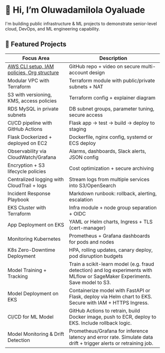 # 👋 Hi, I’m Oluwadamilola Oyaluade

I'm building public infrastructure & ML projects to demonstrate senior-level cloud, DevOps, and ML engineering capability.

## 🚀 Featured Projects



| Focus Area                                 | Description                                                                                                               |
| ------------------------------------------ | ----------------------------------------------------------------------------------------------------------------------------- |
| [AWS CLI setup, IAM policies, Org structure](https://github.com/OOyaluade/cloud-infra-bootstrapping) | GitHub repo + video on secure multi-account design                                                                            |
| Modular VPC with Terraform                 | Terraform module with public/private subnets + NAT                                                                            |
| S3 with versioning, KMS, access policies   | Terraform config + explainer diagram                                                                                          |
| RDS MySQL in private subnets               | DB subnet groups, parameter tuning, secure access                                                                             |
| CI/CD pipeline with GitHub Actions         | Flask app → test → build → deploy to staging                                                                                  |
| Flask Dockerized + deployed on EC2         | Dockerfile, nginx config, systemd or ECS deploy                                                                               |
| Observability via CloudWatch/Grafana       | Alarms, dashboards, Slack alerts, JSON config                                                                                 |
| Encryption + S3 lifecycle policies         | Cost optimization + secure archiving                                                                                          |
| Centralized logging with CloudTrail + logs | Stream logs from multiple services into S3/OpenSearch                                                                         |
| Incident Response Playbook                 | Markdown runbook: rollback, alerting, escalation                                                                              |
| EKS Cluster with Terraform                 | Infra module + node group separation + OIDC                                                                                   |
| App Deployment on EKS                      | YAML or Helm charts, Ingress + TLS (cert-manager)                                                                             |
| Monitoring Kubernetes                      | Prometheus + Grafana dashboards for pods and nodes                                                                            |
| K8s Zero-Downtime Deployment               | HPA, rolling updates, canary deploy, pod disruption budgets                                                                   |
| Model Training + Tracking                  | Train a scikit-learn model (e.g. fraud detection) and log experiments with MLflow or SageMaker Experiments. Save model to S3. |
| Model Deployment on EKS                    | Containerize model with FastAPI or Flask, deploy via Helm chart to EKS. Secure with IAM + HTTPS Ingress.                      |
| CI/CD for ML Model                         | GitHub Actions to retrain, build Docker image, push to ECR, deploy to EKS. Include rollback logic.                            |
| Model Monitoring & Drift Detection         | Prometheus/Grafana for inference latency and error rate. Simulate data drift + trigger alerts or retraining job.              |
